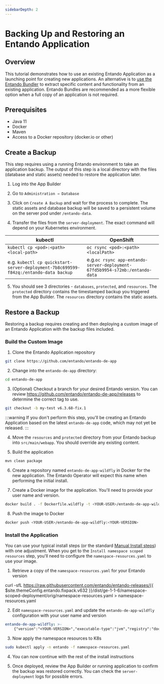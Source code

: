 ```yaml
---
sidebarDepth: 2
---
```

# Backing Up and Restoring an Entando Application

## Overview

This tutorial demonstrates how to use an existing Entando Application as a launching point for creating new applications. An alternative is to [use the Entando Bundler](../create/pb/export-bundle-from-application.md) to extract specific content and functionality from an existing application. Entando Bundles are recommended as a more flexible option when a full copy of an application is not required.

## Prerequisites
* Java 11
* Docker
* Maven
* Access to a Docker repository (docker.io or other)

## Create a Backup
This step requires using a running Entando environment to take an application backup.
The output of this step is a local directory with the files (database and static assets) needed to restore the application later.

1. Log into the App Builder

2. Go to `Administration → Database`

3. Click on `Create A Backup` and wait for the process to complete. The static assets and database backup will be saved to a persistent volume on the server pod under `/entando-data`.

4. Transfer the files from the `server-deployment`. The exact command will depend on your Kubernetes environment.

| kubectl | OpenShift |
| ------- | --------- |
| `kubectl cp <pod>:<path> <local-path>` | `oc rsync <pod>:<path> <localPath>` |
| e.g. `kubectl cp quickstart-server-deployment-7b8c699599-f84zq:/entando-data backup` | e.g.`oc rsync app-entando-server-deployment-67fd5b9954-s72mb:/entando-data`|

5. You should see 3 directories - `databases`, `protected`, and `resources`.
The `protected` directory contains the timestamped backup you triggered from the App Builder. The `resources` directory contains the static assets. 

## Restore a Backup
Restoring a backup requires creating and then deploying a custom image of an Entando Application with the
backup files included. 

### Build the Custom Image
1.  Clone the Entando Application repository
```sh
git clone https://github.com/entando/entando-de-app
```

2.  Change into the `entando-de-app` directory:
```sh
cd entando-de-app
```

3. (Optional) Checkout a branch for your desired Entando version. You can review <https://github.com/entando/entando-de-app/releases> to determine the correct tag to use. 
   
```sh
git checkout -b my-test v6.3.68-fix.1
```
:::warning
If you don't perform this step, you'll be creating an Entando Application based on the latest `entando-de-app` code, which may not yet be released.
:::


4.  Move the `resources` and `protected` directory from your Entando backup into `src/main/webapp`. You should override any existing content.

5.  Build the application
```sh
mvn clean package
```
6.  Create a repository named `entando-de-app-wildfly` in Docker for the new application. The Entando Operator will expect this name when performing the initial install.

7. Create a Docker image for the application. You'll need to provide your user name and version.
```sh
docker build . -f Dockerfile.wildfly -t <YOUR-USER>/entando-de-app-wildfly:<YOUR-VERSION>
```

8.  Push the image to Docker
```sh
docker push <YOUR-USER>/entando-de-app-wildfly:<YOUR-VERSION>
```

### Install the Application
You can use your typical install steps (or the standard [Manual Install steps](../../docs/getting-started/#manual-install)) with one adjustment. When you get to the `Install namespace scoped resources` step, you'll need to configure the `namespace-resources.yaml` to use your image. 

1. Retrieve a copy of the `namespace-resources.yaml` for your Entando version

<EntandoCode>curl -sfL https://raw.githubusercontent.com/entando/entando-releases/{{ $site.themeConfig.entando.fixpack.v632 }}/dist/ge-1-1-6/namespace-scoped-deployment/orig/namespace-resources.yaml > namespace-resources.yaml</EntandoCode>

2. Edit `namespace-resources.yaml` and update the `entando-de-app-wildfly` configuration with your user name and version
```yaml
entando-de-app-wildfly: >-
    {"version":"<YOUR-VERSION>","executable-type":"jvm","registry":"docker.io","organization":"<YOUR-USER>"}
``` 
3. Now apply the namespace resources to K8s
```sh
sudo kubectl apply -n entando -f namespace-resources.yaml
```

4. You can now continue with the rest of the install instructions

5. Once deployed, review the App Builder or running application to confirm the backup was restored correctly. You can check the `server-deployment` logs for possible errors.
